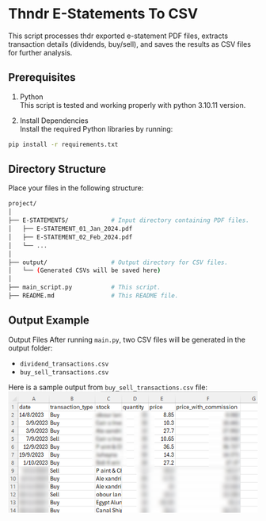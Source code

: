 # Thndr E-Statements To CSV

This script processes thdr exported e-statement PDF files, extracts transaction details (dividends, buy/sell), and saves the results as CSV files for further analysis.

## Prerequisites

1. Python  
This script is tested and working properly with python 3.10.11 version.  

2. Install Dependencies  
Install the required Python libraries by running:

```bash
pip install -r requirements.txt
```

## Directory Structure

Place your files in the following structure:

```bash
project/
│
├── E-STATEMENTS/            # Input directory containing PDF files.
│   ├── E-STATEMENT_01_Jan_2024.pdf
│   ├── E-STATEMENT_02_Feb_2024.pdf
│   └── ...
│
├── output/                  # Output directory for CSV files.
│   └── (Generated CSVs will be saved here)
│
├── main_script.py           # This script.
├── README.md                # This README file.

```

## Output Example

Output Files After running `main.py`, two CSV files will be generated in the output folder:

- `dividend_transactions.csv`
- `buy_sell_transactions.csv`

Here is a sample output from `buy_sell_transactions.csv` file:
![file-sample](./imgs/file-sample.png)